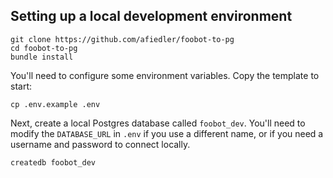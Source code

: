 ## Setting up a local development environment

```
git clone https://github.com/afiedler/foobot-to-pg
cd foobot-to-pg
bundle install
```

You'll need to configure some environment variables. Copy the template to start:

```
cp .env.example .env
```

Next, create a local Postgres database called `foobot_dev`. You'll need to modify the `DATABASE_URL`
in `.env` if you use a different name, or if you need a username and password to connect locally.

```
createdb foobot_dev
```

